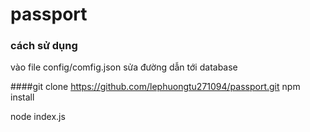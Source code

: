 # passport

### cách sử dụng


vào file config/comfig.json sửa đường dẫn tới database


####git clone https://github.com/lephuongtu271094/passport.git
npm install

node index.js